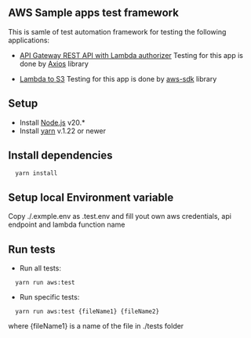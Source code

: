 ## AWS Sample apps test framework

This is samle of test automation framework for testing the following applications:

- [API Gateway REST API with Lambda authorizer](https://serverlessland.com/patterns/apigw-lambda-authorizer-sam-nodejs)
Testing for this app is done by [Axios](https://github.com/axios/axios) library


- [Lambda to S3](https://serverlessland.com/patterns/lambda-s3)
Testing for this app is done by [aws-sdk](https://github.com/aws/aws-sdk-js) library


## Setup

- Install [Node.js](https://nodejs.org/en/download/) v20.*
- Install [yarn](https://classic.yarnpkg.com/lang/en/docs/install/) v.1.22 or newer 

## Install dependencies

```
  yarn install
```

## Setup local Environment variable
Copy ./.exmple.env as .test.env and fill yout own aws credentials, api endpoint and lambda function name

## Run tests

-   Run all tests:

```
  yarn run aws:test
```
-   Run specific tests:

```
  yarn run aws:test {fileName1} {fileName2}
```
   where {fileName1} is a name of the file in ./tests folder

